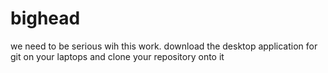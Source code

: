 # bighead
we need to be serious wih this work.
download the desktop application for git on your laptops and clone your repository onto it 
